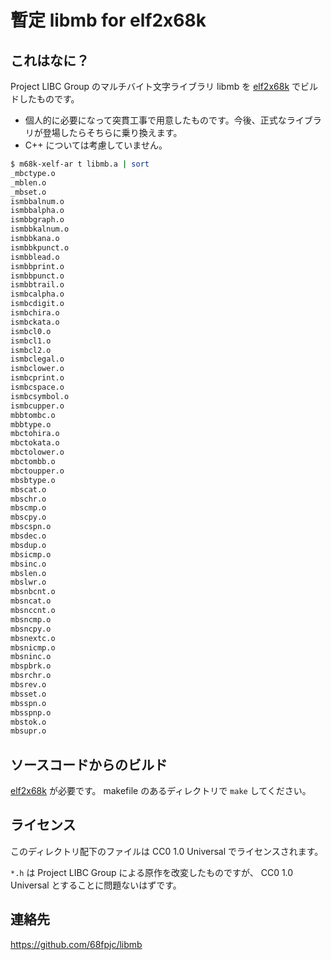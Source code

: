 # 暫定 libmb for elf2x68k

## これはなに？

Project LIBC Group のマルチバイト文字ライブラリ libmb を [elf2x68k](https://github.com/yunkya2/elf2x68k) でビルドしたものです。

- 個人的に必要になって突貫工事で用意したものです。今後、正式なライブラリが登場したらそちらに乗り換えます。
- C++ については考慮していません。

```bash
$ m68k-xelf-ar t libmb.a | sort
_mbctype.o
_mblen.o
_mbset.o
ismbbalnum.o
ismbbalpha.o
ismbbgraph.o
ismbbkalnum.o
ismbbkana.o
ismbbkpunct.o
ismbblead.o
ismbbprint.o
ismbbpunct.o
ismbbtrail.o
ismbcalpha.o
ismbcdigit.o
ismbchira.o
ismbckata.o
ismbcl0.o
ismbcl1.o
ismbcl2.o
ismbclegal.o
ismbclower.o
ismbcprint.o
ismbcspace.o
ismbcsymbol.o
ismbcupper.o
mbbtombc.o
mbbtype.o
mbctohira.o
mbctokata.o
mbctolower.o
mbctombb.o
mbctoupper.o
mbsbtype.o
mbscat.o
mbschr.o
mbscmp.o
mbscpy.o
mbscspn.o
mbsdec.o
mbsdup.o
mbsicmp.o
mbsinc.o
mbslen.o
mbslwr.o
mbsnbcnt.o
mbsncat.o
mbsnccnt.o
mbsncmp.o
mbsncpy.o
mbsnextc.o
mbsnicmp.o
mbsninc.o
mbspbrk.o
mbsrchr.o
mbsrev.o
mbsset.o
mbsspn.o
mbsspnp.o
mbstok.o
mbsupr.o
```

## ソースコードからのビルド

[elf2x68k](https://github.com/yunkya2/elf2x68k) が必要です。 makefile のあるディレクトリで `make` してください。

## ライセンス

このディレクトリ配下のファイルは CC0 1.0 Universal でライセンスされます。

`*.h` は Project LIBC Group による原作を改変したものですが、 CC0 1.0 Universal とすることに問題ないはずです。

## 連絡先

https://github.com/68fpjc/libmb
